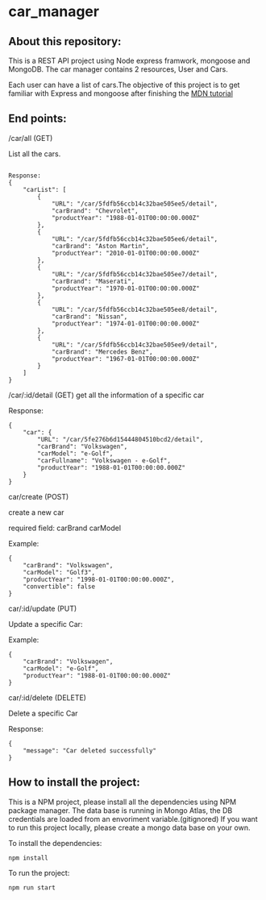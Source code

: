 # car_manager

## About this repository:
This is a REST API project using Node express framwork, mongoose and MongoDB. The car manager contains 2 resources, User and Cars. 

Each user can have a list of cars.The objective of this project is to get familiar with Express and mongoose after finishing the  [MDN tutorial](https://developer.mozilla.org/en-US/docs/Learn/Server-side/Express_Nodejs)

## End points:
/car/all  (GET)

List all the cars. 
```

Response:
{
    "carList": [
        {
            "URL": "/car/5fdfb56ccb14c32bae505ee5/detail",
            "carBrand": "Chevrolet",
            "productYear": "1988-01-01T00:00:00.000Z"
        },
        {
            "URL": "/car/5fdfb56ccb14c32bae505ee6/detail",
            "carBrand": "Aston Martin",
            "productYear": "2010-01-01T00:00:00.000Z"
        },
        {
            "URL": "/car/5fdfb56ccb14c32bae505ee7/detail",
            "carBrand": "Maserati",
            "productYear": "1970-01-01T00:00:00.000Z"
        },
        {
            "URL": "/car/5fdfb56ccb14c32bae505ee8/detail",
            "carBrand": "Nissan",
            "productYear": "1974-01-01T00:00:00.000Z"
        },
        {
            "URL": "/car/5fdfb56ccb14c32bae505ee9/detail",
            "carBrand": "Mercedes Benz",
            "productYear": "1967-01-01T00:00:00.000Z"
        }
    ]
}
```

/car/:id/detail  (GET)
get all the information of a specific car

Response:
```
{
    "car": {
        "URL": "/car/5fe276b6d15444804510bcd2/detail",
        "carBrand": "Volkswagen",
        "carModel": "e-Golf",
        "carFullname": "Volkswagen - e-Golf",
        "productYear": "1988-01-01T00:00:00.000Z"
    }
}
```

car/create (POST)

create a new car

required field:
carBrand
carModel

Example:

```
{
    "carBrand": "Volkswagen",
    "carModel": "Golf3",
    "productYear": "1998-01-01T00:00:00.000Z",
    "convertible": false
}
```


car/:id/update (PUT)

Update a specific Car:

Example:
```
{
    "carBrand": "Volkswagen",
    "carModel": "e-Golf",
    "productYear": "1988-01-01T00:00:00.000Z"
}
```

car/:id/delete (DELETE)

Delete a specific Car

Response:
```
{
    "message": "Car deleted successfully"
}
```


## How to install the project:

This is a NPM project, please install all the dependencies using NPM package manager. 
The data base is running in Mongo Atlas, the DB credentials are loaded from an envoriment variable.(gitignored)
If you want to run this project locally, please create a mongo data base on your own. 

To install the dependencies:
```
npm install
```

To run the project:
```
npm run start
```
